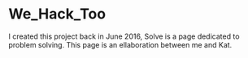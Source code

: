 # We_Hack_Too
I created this project back in June 2016, Solve is a page dedicated to problem solving.
This page is an ellaboration between me and Kat.
